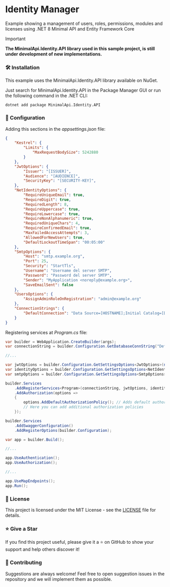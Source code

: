 ﻿# Identity Manager

Example showing a management of users, roles, permissions, modules and licenses using .NET 8 Minimal API and Entity Framework Core

> [!IMPORTANT]
> **The MinimalApi.Identity.API library used in this sample project, is still under development of new implementations.**

### 🛠️ Installation

This example uses the MinimalApi.Identity.API library available on NuGet.

Just search for MinimalApi.Identity.API in the Package Manager GUI or run the following command in the .NET CLI:

```shell
dotnet add package MinimalApi.Identity.API
```

### 🚀 Configuration

Adding this sections in the _appsettings.json_ file:

```json
{
    "Kestrel": {
        "Limits": {
            "MaxRequestBodySize": 5242880
        }
    },
    "JwtOptions": {
        "Issuer": "[ISSUER]",
        "Audience": "[AUDIENCE]",
        "SecurityKey": "[SECURITY-KEY]",
    },
    "NetIdentityOptions": {
        "RequireUniqueEmail": true,
        "RequireDigit": true,
        "RequiredLength": 8,
        "RequireUppercase": true,
        "RequireLowercase": true,
        "RequireNonAlphanumeric": true,
        "RequiredUniqueChars": 4,
        "RequireConfirmedEmail": true,
        "MaxFailedAccessAttempts": 3,
        "AllowedForNewUsers": true,
        "DefaultLockoutTimeSpan": "00:05:00"
    },
    "SmtpOptions": {
        "Host": "smtp.example.org",
        "Port": 25,
        "Security": "StartTls",
        "Username": "Username del server SMTP",
        "Password": "Password del server SMTP",
        "Sender": "MyApplication <noreply@example.org>",
        "SaveEmailSent": false 
    },
    "UsersOptions": {
        "AssignAdminRoleOnRegistration": "admin@example.org"
    },
    "ConnectionStrings": {
        "DefaultConnection": "Data Source=[HOSTNAME];Initial Catalog=[DATABASE];User ID=[USERNAME];Password=[PASSWORD];Encrypt=False"
    }
}
```

Registering services at _Program.cs_ file:

```csharp
var builder = WebApplication.CreateBuilder(args);
var connectionString = builder.Configuration.GetDatabaseConnString("DefaultConnection");

//...

var jwtOptions = builder.Configuration.GetSettingsOptions<JwtOptions>(nameof(JwtOptions));
var identityOptions = builder.Configuration.GetSettingsOptions<NetIdentityOptions>(nameof(NetIdentityOptions));
var smtpOptions = builder.Configuration.GetSettingsOptions<SmtpOptions>(nameof(SmtpOptions));

builder.Services
    .AddRegisterServices<Program>(connectionString, jwtOptions, identityOptions)
    .AddAuthorization(options =>
    {
        options.AddDefaultAuthorizationPolicy(); // Adds default authorization policies
        // Here you can add additional authorization policies
    });

builder.Services
    .AddSwaggerConfiguration()
    .AddRegisterOptions(builder.Configuration);

var app = builder.Build();

//...

app.UseAuthentication();
app.UseAuthorization();

//...

app.UseMapEndpoints();
app.Run();
```

### 📝 License

This project is licensed under the MIT License - see the [LICENSE](LICENSE) file for details.

### ⭐ Give a Star

If you find this project useful, please give it a ⭐ on GitHub to show your support and help others discover it!

### 🤝 Contributing

Suggestions are always welcome! Feel free to open suggestion issues in the repository and we will implement them as possible.